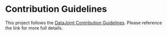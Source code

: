 # Contribution Guidelines

This project follows the
[DataJoint Contribution Guidelines](https://datajoint.com/docs/community/contribute/).
Please reference the link for more full details.
